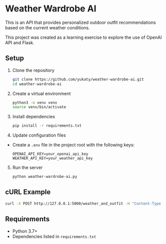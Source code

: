 # Weather Wardrobe AI
This is an API that provides personalized outdoor outfit recommendations based on the current weather conditions.

This project was created as a learning exercise to explore the use of OpenAI API and Flask.

## Setup
1. Clone the repository
   ```sh
   git clone https://github.com/yukaty/weather-wardrobe-ai.git
   cd weather-wardrobe-ai
   ```

2. Create a virtual environment
   ```sh
   python3 -m venv venv
   source venv/bin/activate
   ```

3. Install dependencies
   ```sh
   pip install -r requirements.txt
   ```

4. Update configuration files
  - Create a `.env` file in the project root with the following keys:
     ```
     OPENAI_API_KEY=your_openai_api_key
     WEATHER_API_KEY=your_weather_api_key
     ```

5. Run the server
    ```sh
    python weather-wardrobe-ai.py
    ```

## cURL Example
```sh
curl -X POST http://127.0.0.1:5000/weather_and_outfit -H "Content-Type: application/json" -d '{"latitude": "51.5074", "longitude": "-0.1278"}'
```

## Requirements
- Python 3.7+
- Dependencies listed in `requirements.txt`
